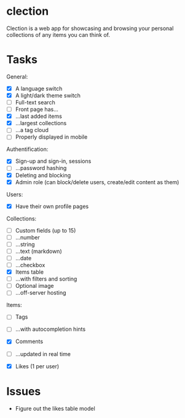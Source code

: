 # clection
Clection is a web app for showcasing and browsing your personal collections of any items you can think of.


# Tasks

General:
- [X] A language switch
- [X] A light/dark theme switch
- [ ] Full-text search
- [ ] Front page has...
- [X] ...last added items
- [X] ...largest collections
- [ ] ...a tag cloud
- [ ] Properly displayed in mobile

Authentification:
- [X] Sign-up and sign-in, sessions
- [ ] ...password hashing
- [X] Deleting and blocking
- [X] Admin role (can block/delete users, create/edit content as them)

Users:
- [X] Have their own profile pages

Collections:
- [ ] Custom fields (up to 15)
- [ ] ...number
- [ ] ...string
- [ ] ...text (markdown)
- [ ] ...date
- [ ] ...checkbox
- [X] Items table
- [ ] ...with filters and sorting
- [ ] Optional image
- [ ] ...off-server hosting

Items:
- [ ] Tags
- [ ] ...with autocompletion hints
- [X] Comments
- [ ] ...updated in real time
- [X] Likes (1 per user)


# Issues

- Figure out the likes table model

